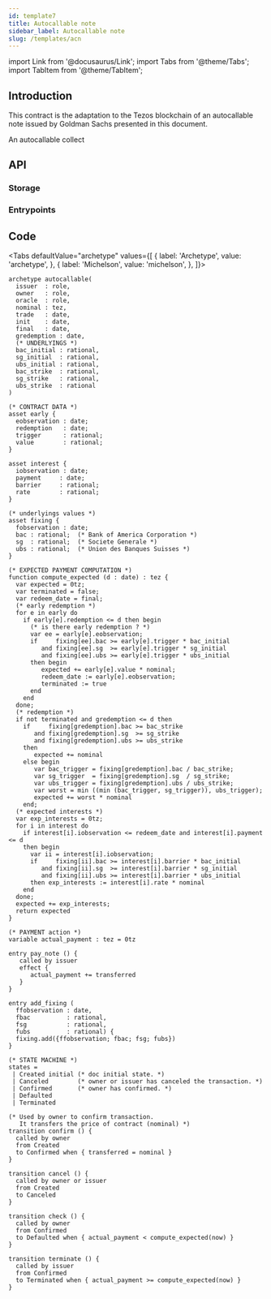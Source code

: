 ```yaml
---
id: template7
title: Autocallable note
sidebar_label: Autocallable note
slug: /templates/acn
---
```

import Link from '@docusaurus/Link';
import Tabs from '@theme/Tabs';
import TabItem from '@theme/TabItem';

## Introduction

This contract is the adaptation to the <Link to='/docs/dapp-tools/tezos'>Tezos</Link> blockchain of an autocallable note issued by Goldman Sachs presented in <Link to='https://drive.google.com/file/d/0B64p1w9JOO-QQlhFQWEzMVl0cmRRVk5Td3d6czR5ZDRsWTRN/view'>this document</Link>.

An autocallable collect

## API

### Storage

### Entrypoints

## Code

<Tabs
  defaultValue="archetype"
  values={[
    { label: 'Archetype', value: 'archetype', },
    { label: 'Michelson', value: 'michelson', },
  ]}>

<TabItem value="archetype">

```archetype
archetype autocallable(
  issuer  : role,
  owner   : role,
  oracle  : role,
  nominal : tez,
  trade   : date,
  init    : date,
  final   : date,
  gredemption : date,
  (* UNDERLYINGS *)
  bac_initial : rational,
  sg_initial  : rational,
  ubs_initial : rational,
  bac_strike  : rational,
  sg_strike   : rational,
  ubs_strike  : rational
)

(* CONTRACT DATA *)
asset early {
  eobservation : date;
  redemption   : date;
  trigger      : rational;
  value        : rational;
}

asset interest {
  iobservation : date;
  payment     : date;
  barrier     : rational;
  rate        : rational;
}

(* underlyings values *)
asset fixing {
  fobservation : date;
  bac : rational;  (* Bank of America Corporation *)
  sg  : rational;  (* Societe Generale *)
  ubs : rational;  (* Union des Banques Suisses *)
}

(* EXPECTED PAYMENT COMPUTATION *)
function compute_expected (d : date) : tez {
  var expected = 0tz;
  var terminated = false;
  var redeem_date = final;
  (* early redemption *)
  for e in early do
    if early[e].redemption <= d then begin
      (* is there early redemption ? *)
      var ee = early[e].eobservation;
      if     fixing[ee].bac >= early[e].trigger * bac_initial
         and fixing[ee].sg  >= early[e].trigger * sg_initial
         and fixing[ee].ubs >= early[e].trigger * ubs_initial
      then begin
         expected += early[e].value * nominal;
         redeem_date := early[e].eobservation;
         terminated := true
      end
    end
  done;
  (* redemption *)
  if not terminated and gredemption <= d then
    if     fixing[gredemption].bac >= bac_strike
       and fixing[gredemption].sg  >= sg_strike
       and fixing[gredemption].ubs >= ubs_strike
    then
       expected += nominal
    else begin
       var bac_trigger = fixing[gredemption].bac / bac_strike;
       var sg_trigger  = fixing[gredemption].sg  / sg_strike;
       var ubs_trigger = fixing[gredemption].ubs / ubs_strike;
       var worst = min ((min (bac_trigger, sg_trigger)), ubs_trigger);
       expected += worst * nominal
    end;
  (* expected interests *)
  var exp_interests = 0tz;
  for i in interest do
    if interest[i].iobservation <= redeem_date and interest[i].payment <= d
    then begin
      var ii = interest[i].iobservation;
      if     fixing[ii].bac >= interest[i].barrier * bac_initial
         and fixing[ii].sg  >= interest[i].barrier * sg_initial
         and fixing[ii].ubs >= interest[i].barrier * ubs_initial
      then exp_interests := interest[i].rate * nominal
    end
  done;
  expected += exp_interests;
  return expected
}

(* PAYMENT action *)
variable actual_payment : tez = 0tz

entry pay_note () {
   called by issuer
   effect {
      actual_payment += transferred
   }
}

entry add_fixing (
  ffobservation : date,
  fbac          : rational,
  fsg           : rational,
  fubs          : rational) {
  fixing.add({ffobservation; fbac; fsg; fubs})
}

(* STATE MACHINE *)
states =
 | Created initial (* doc initial state. *)
 | Canceled        (* owner or issuer has canceled the transaction. *)
 | Confirmed       (* owner has confirmed. *)
 | Defaulted
 | Terminated

(* Used by owner to confirm transaction.
   It transfers the price of contract (nominal) *)
transition confirm () {
  called by owner
  from Created
  to Confirmed when { transferred = nominal }
}

transition cancel () {
  called by owner or issuer
  from Created
  to Canceled
}

transition check () {
  called by owner
  from Confirmed
  to Defaulted when { actual_payment < compute_expected(now) }
}

transition terminate () {
  called by issuer
  from Confirmed
  to Terminated when { actual_payment >= compute_expected(now) }
}
```

</TabItem>

<TabItem value="michelson">

```js

```

</TabItem>

</Tabs>